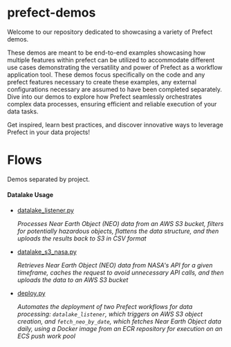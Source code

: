 # prefect-demos
Welcome to our repository dedicated to showcasing a variety of Prefect demos. 

These demos are meant to be end-to-end examples showcasing how multiple features within prefect can be utilized to accommodate different use cases demonstrating the versatility and power of Prefect as a workflow application tool. These demos focus specifically on the code and any prefect features necessary to create these examples, any external configurations necessary are assumed to have been completed separately. Dive into our demos to explore how Prefect seamlessly orchestrates complex data processes, ensuring efficient and reliable execution of your data tasks. 

Get inspired, learn best practices, and discover innovative ways to leverage Prefect in your data projects!

# Flows
Demos separated by project.

#### Datalake Usage
- [datalake_listener.py](flows/aws/datalake/datalake_listener.py)

    *Processes Near Earth Object (NEO) data from an AWS S3 bucket, filters for potentially hazardous objects, flattens the data structure, and then uploads the results back to S3 in CSV format*

- [datalake_s3_nasa.py](flows/aws/datalake/datalake_s3_nasa.py)

    *Retrieves Near Earth Object (NEO) data from NASA's API for a given timeframe, caches the request to avoid unnecessary API calls, and then uploads the data to an AWS S3 bucket*

- [deploy.py](flows/aws/datalake/deploy.py)

    *Automates the deployment of two Prefect workflows for data processing: `datalake_listener`, which triggers on AWS S3 object creation, and `fetch_neo_by_date`, which fetches Near Earth Object data daily, using a Docker image from an ECR repository for execution on an ECS push work pool*







